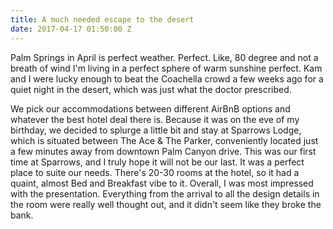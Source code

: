 ```yaml
---
title: A much needed escape to the desert
date: 2017-04-17 01:50:00 Z
---
```


Palm Springs in April is perfect weather. Perfect. Like, 80 degree and not a breath of wind I'm living in a perfect sphere of warm sunshine perfect. Kam and I were lucky enough to beat the Coachella crowd a few weeks ago for a quiet night in the desert, which was just what the doctor prescribed.

We pick our accommodations between different AirBnB options and whatever the best hotel deal there is. Because it was on the eve of my birthday, we decided to splurge a little bit and stay at Sparrows Lodge, which is situated between The Ace & The Parker, conveniently located just a few minutes away from downtown Palm Canyon drive. This was our first time at Sparrows, and I truly hope it will not be our last. It was a perfect place to suite our needs. There's 20-30 rooms at the hotel, so it had a quaint, almost Bed and Breakfast vibe to it. Overall, I was most impressed with the presentation. Everything from the arrival to all the design details in the room were really well thought out, and it didn't seem like they broke the bank. 


